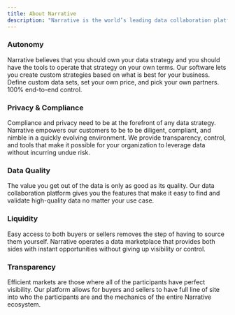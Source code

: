 ```yaml
---
title: About Narrative
description: "Narrative is the world’s leading data collaboration platform that enables organizations to supercharge their data strategy with one powerful, cost-effective suite of tools that anyone can use.<br><br>Unlike other data solutions, Narrative's data collaboration platform is focused on fundamental principles that make collaboration easier, safer, and more strategic."
---
```


### Autonomy

Narrative believes that you should own your data strategy and you should have the tools to operate that strategy on your own terms. Our software lets you create custom strategies based on what is best for your business. Define custom data sets, set your own price, and pick your own partners. 100% end-to-end control.

### Privacy & Compliance

Compliance and privacy need to be at the forefront of any data strategy. Narrative empowers our customers to be to be diligent, compliant, and nimble in a quickly evolving environment. We provide transparency, control, and tools that make it possible for your organization to leverage data without incurring undue risk.

### Data Quality

The value you get out of the data is only as good as its quality. Our data collaboration platform gives you the features that make it easy to find and validate high-quality data no matter your use case.

### Liquidity

Easy access to both buyers or sellers removes the step of having to source them yourself. Narrative operates a data marketplace that provides both sides with instant opportunities without giving up visibility or control.

### Transparency

Efficient markets are those where all of the participants have perfect visibility. Our platform allows for buyers and sellers to have full line of site into who the participants are and the mechanics of the entire Narrative ecosystem.
